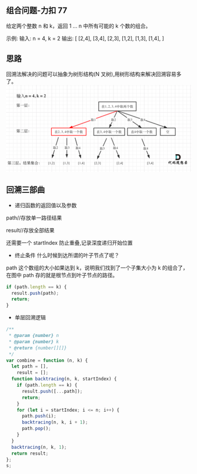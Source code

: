 ## 组合问题-力扣 77

给定两个整数 n 和 k，返回 1 ... n 中所有可能的 k 个数的组合。

示例: 输入: n = 4, k = 2 输出: [ [2,4], [3,4], [2,3], [1,2], [1,3], [1,4], ]

## 思路

回溯法解决的问题可以抽象为树形结构(N 叉树),用树形结构来解决回溯容易多了。
![这是图片](./1.png)

## 回溯三部曲

- 递归函数的返回值以及参数

path//存放单一路径结果

result//存放全部结果

还需要一个 startIndex 防止重叠,记录深度递归开始位置

- 终止条件
  什么时候到达所谓的叶子节点了呢？

path 这个数组的大小如果达到 k，说明我们找到了一个子集大小为 k 的组合了，在图中 path 存的就是根节点到叶子节点的路径。

```js
if (path.length == k) {
  result.push(path);
  return;
}
```

- 单层回溯逻辑

```js
/**
 * @param {number} n
 * @param {number} k
 * @return {number[][]}
 */
var combine = function (n, k) {
  let path = [],
    result = [];
  function backtracing(n, k, startIndex) {
    if (path.length == k) {
      result.push([...path]);
      return;
    }
    for (let i = startIndex; i <= n; i++) {
      path.push(i);
      backtracing(n, k, i + 1);
      path.pop();
    }
  }
  backtracing(n, k, 1);
  return result;
};
s;
```
